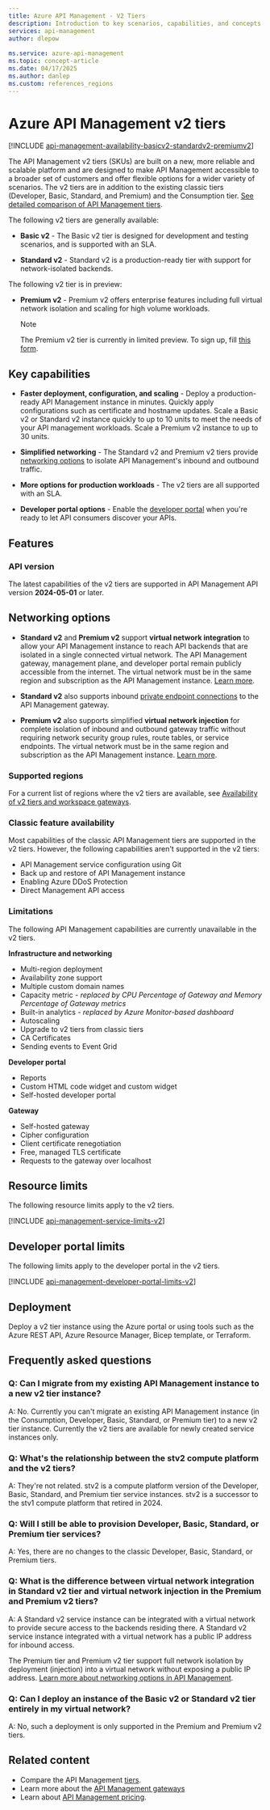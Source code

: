 ```yaml
---
title: Azure API Management - V2 Tiers
description: Introduction to key scenarios, capabilities, and concepts of the v2 tiers (SKUs) of the Azure API Management service. 
services: api-management
author: dlepow
 
ms.service: azure-api-management
ms.topic: concept-article
ms.date: 04/17/2025
ms.author: danlep
ms.custom: references_regions
---
```


# Azure API Management v2 tiers

[!INCLUDE [api-management-availability-basicv2-standardv2-premiumv2](../../includes/api-management-availability-basicv2-standardv2-premiumv2.md)]

The API Management v2 tiers (SKUs) are built on a new, more reliable and scalable platform and are designed to make API Management accessible to a broader set of customers and offer flexible options for a wider variety of scenarios. The v2 tiers are in addition to the existing classic tiers (Developer, Basic, Standard, and Premium) and the Consumption tier. [See detailed comparison of API Management tiers](api-management-features.md).

The following v2 tiers are generally available:

* **Basic v2** - The Basic v2 tier is designed for development and testing scenarios, and is supported with an SLA.

* **Standard v2** - Standard v2 is a production-ready tier with support for network-isolated backends.

The following v2 tier is in preview:

* **Premium v2** - Premium v2 offers enterprise features including full virtual network isolation and scaling for high volume workloads.

    > [!NOTE]
    > The Premium v2 tier is currently in limited preview. To sign up, fill [this form](https://aka.ms/premiumv2).

## Key capabilities

* **Faster deployment, configuration, and scaling** - Deploy a production-ready API Management instance in minutes. Quickly apply configurations such as certificate and hostname updates. Scale a Basic v2 or Standard v2 instance quickly to up to 10 units to meet the needs of your API management workloads. Scale a Premium v2 instance to up to 30 units.

* **Simplified networking** - The Standard v2 and Premium v2 tiers provide [networking options](#networking-options) to isolate API Management's inbound and outbound traffic.

* **More options for production workloads** - The v2 tiers are all supported with an SLA. 

* **Developer portal options** - Enable the [developer portal](api-management-howto-developer-portal.md) when you're ready to let API consumers discover your APIs. 


## Features

### API version

The latest capabilities of the v2 tiers are supported in API Management API version **2024-05-01** or later.

## Networking options

* **Standard v2** and **Premium v2** support **virtual network integration** to allow your API Management instance to reach API backends that are isolated in a single connected virtual network. The API Management gateway, management plane, and developer portal remain publicly accessible from the internet. The virtual network must be in the same region and subscription as the API Management instance. [Learn more](integrate-vnet-outbound.md).

* **Standard v2** also supports inbound [private endpoint connections](private-endpoint.md) to the API Management gateway.

* **Premium v2** also supports simplified **virtual network injection** for complete isolation of inbound and outbound gateway traffic without requiring network security group rules, route tables, or service endpoints. The virtual network must be in the same region and subscription as the API Management instance. [Learn more](inject-vnet-v2.md).

### Supported regions

For a current list of regions where the v2 tiers are available, see [Availability of v2 tiers and workspace gateways](api-management-region-availability.md).

### Classic feature availability

Most capabilities of the classic API Management tiers are supported in the v2 tiers. However, the following capabilities aren't supported in the v2 tiers:

* API Management service configuration using Git
* Back up and restore of API Management instance
* Enabling Azure DDoS Protection
* Direct Management API access

### Limitations

The following API Management capabilities are currently unavailable in the v2 tiers.

**Infrastructure and networking**
* Multi-region deployment 
* Availability zone support
* Multiple custom domain names 
* Capacity metric - *replaced by CPU Percentage of Gateway and Memory Percentage of Gateway metrics*
* Built-in analytics - *replaced by Azure Monitor-based dashboard*
* Autoscaling
* Upgrade to v2 tiers from classic tiers 
* CA Certificates
* Sending events to Event Grid

**Developer portal**
* Reports
* Custom HTML code widget and custom widget
* Self-hosted developer portal

**Gateway**
* Self-hosted gateway
* Cipher configuration
* Client certificate renegotiation
* Free, managed TLS certificate
* Requests to the gateway over localhost

## Resource limits

The following resource limits apply to the v2 tiers.

[!INCLUDE [api-management-service-limits-v2](../../includes/api-management-service-limits-v2.md)]

## Developer portal limits

The following limits apply to the developer portal in the v2 tiers.

[!INCLUDE [api-management-developer-portal-limits-v2](../../includes/api-management-developer-portal-limits-v2.md)]

## Deployment

Deploy a v2 tier instance using the Azure portal or using tools such as the Azure REST API, Azure Resource Manager, Bicep template, or Terraform.

## Frequently asked questions

### Q: Can I migrate from my existing API Management instance to a new v2 tier instance?

A: No. Currently you can't migrate an existing API Management instance (in the Consumption, Developer, Basic, Standard, or Premium tier) to a new v2 tier instance. Currently the v2 tiers are available for newly created service instances only.

### Q: What's the relationship between the stv2 compute platform and the v2 tiers?

A: They're not related. stv2 is a compute platform version of the Developer, Basic, Standard, and Premium tier service instances. stv2 is a successor to the stv1 compute platform that retired in 2024.

### Q: Will I still be able to provision Developer, Basic, Standard, or Premium tier services? 

A: Yes, there are no changes to the classic Developer, Basic, Standard, or Premium tiers. 

### Q: What is the difference between virtual network integration in Standard v2 tier and virtual network injection in the Premium and Premium v2 tiers? 

A: A Standard v2 service instance can be integrated with a virtual network to provide secure access to the backends residing there. A Standard v2 service instance integrated with a virtual network has a public IP address for inbound access. 

The Premium tier and Premium v2 tier support full network isolation by deployment (injection) into a virtual network without exposing a public IP address. [Learn more about networking options in API Management](virtual-network-concepts.md). 

### Q: Can I deploy an instance of the Basic v2 or Standard v2 tier entirely in my virtual network? 

A: No, such a deployment is only supported in the Premium and Premium v2 tiers. 

## Related content

* Compare the API Management [tiers](api-management-features.md).
* Learn more about the [API Management gateways](api-management-gateways-overview.md)
* Learn about [API Management pricing](https://azure.microsoft.com/pricing/details/api-management/).
